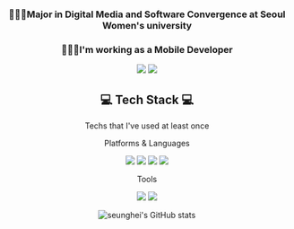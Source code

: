 <div align="center">

### 👩🏻‍💻Major in Digital Media and Software Convergence at Seoul Women's university
### 👩🏻‍💻I'm working as a Mobile Developer
<a href="https://petite-coal-c69.notion.site/8b7fae57f95942818f2df1dde09ddf42?pvs=74"><img src="https://img.shields.io/badge/Notion-000000?style=flat-square&logo=Notion&logoColor=white"/></a>
<a href="https://velog.io/@seunghee17/posts"><img src="https://img.shields.io/badge/Velog-3DDC84?style=flat-square&logo=Velog&logoColor=white"/></a>

<!--
**songseunghei/songseunghei** is a ✨ _special_ ✨ repository because its `README.md` (this file) appears on your GitHub profile.

Here are some ideas to get you started:

- 🔭 I’m currently working on ...
- 🌱 I’m currently learning ...
- 👯 I’m looking to collaborate on ...
- 🤔 I’m looking for help with ...
- 💬 Ask me about ...
- 📫 How to reach me: ...
- 😄 Pronouns: ...
- ⚡ Fun fact: ...
-->

## 💻 Tech Stack 💻

 Techs that I've used at least once

 Platforms & Languages
 
 <img src="https://img.shields.io/badge/java-007396?style=for-the-badge&logo=java&logoColor=white">
 <img src="https://img.shields.io/badge/flutter-02569B?style=for-the-badge&logo=flutter&logoColor=white">
 <img src="https://img.shields.io/badge/Kotlin-7F52FF?style=for-the-badge&logo=Kotlin&logoColor=white">
 <img src = "https://img.shields.io/badge/Jetpack-%234285F4?style=for-the-badge&logo=jetpackcompose&logoColor=white">




 Tools

 
 <img src="https://img.shields.io/badge/firebase-FFCA28?style=for-the-badge&logo=firebase&logoColor=white">
 <img src="https://img.shields.io/badge/github-181717?style=for-the-badge&logo=github&logoColor=white">




![seunghei's GitHub stats](https://github-readme-stats.vercel.app/api?username=seunghee17&show_icons=true&theme=tokyonight)

#



</div>
